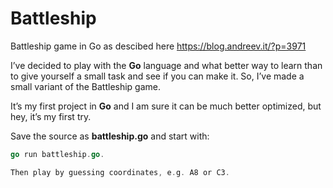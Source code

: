 # Battleship
Battleship game in Go as descibed here https://blog.andreev.it/?p=3971

I’ve decided to play with the **Go** language and what better way to learn than to give yourself a small task and see if you can make it. 
So, I’ve made a small variant of the Battleship game. 

It’s my first project in **Go** and I am sure it can be much better optimized, but hey, it’s my first try. 

Save the source as **battleship.go** and start with:

```go
go run battleship.go.

Then play by guessing coordinates, e.g. A8 or C3.
